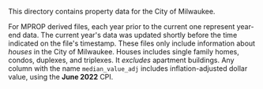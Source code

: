 This directory contains property data for the City of Milwaukee.

For MPROP derived files, each year prior to the current one represent year-end data. The current year's data was updated shortly before the time indicated on the file's timestamp. These files only include information about *houses* in the City of Milwaukee. Houses includes single family homes, condos, duplexes, and triplexes. It *excludes* apartment buildings. Any column with the name `median_value_adj` includes inflation-adjusted dollar value, using the **June 2022** CPI.